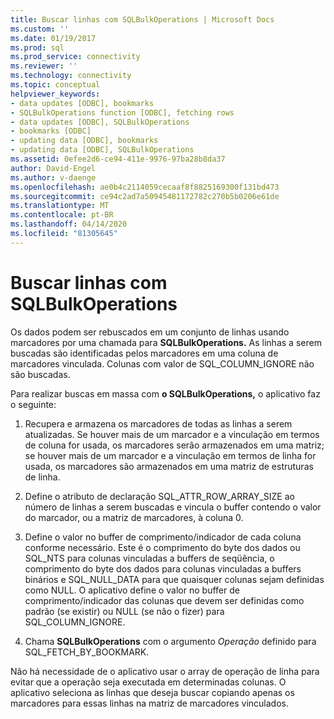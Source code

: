 ```yaml
---
title: Buscar linhas com SQLBulkOperations | Microsoft Docs
ms.custom: ''
ms.date: 01/19/2017
ms.prod: sql
ms.prod_service: connectivity
ms.reviewer: ''
ms.technology: connectivity
ms.topic: conceptual
helpviewer_keywords:
- data updates [ODBC], bookmarks
- SQLBulkOperations function [ODBC], fetching rows
- data updates [ODBC], SQLBulkOperations
- bookmarks [ODBC]
- updating data [ODBC], bookmarks
- updating data [ODBC], SQLBulkOperations
ms.assetid: 0efee2d6-ce94-411e-9976-97ba28b8da37
author: David-Engel
ms.author: v-daenge
ms.openlocfilehash: ae0b4c2114059cecaaf8f8825169300f131bd473
ms.sourcegitcommit: ce94c2ad7a50945481172782c270b5b0206e61de
ms.translationtype: MT
ms.contentlocale: pt-BR
ms.lasthandoff: 04/14/2020
ms.locfileid: "81305645"
---
```

# <a name="fetching-rows-with-sqlbulkoperations"></a>Buscar linhas com SQLBulkOperations
Os dados podem ser rebuscados em um conjunto de linhas usando marcadores por uma chamada para **SQLBulkOperations.** As linhas a serem buscadas são identificadas pelos marcadores em uma coluna de marcadores vinculada. Colunas com valor de SQL_COLUMN_IGNORE não são buscadas.  
  
 Para realizar buscas em massa com **o SQLBulkOperations,** o aplicativo faz o seguinte:  
  
1.  Recupera e armazena os marcadores de todas as linhas a serem atualizadas. Se houver mais de um marcador e a vinculação em termos de coluna for usada, os marcadores serão armazenados em uma matriz; se houver mais de um marcador e a vinculação em termos de linha for usada, os marcadores são armazenados em uma matriz de estruturas de linha.  
  
2.  Define o atributo de declaração SQL_ATTR_ROW_ARRAY_SIZE ao número de linhas a serem buscadas e vincula o buffer contendo o valor do marcador, ou a matriz de marcadores, à coluna 0.  
  
3.  Define o valor no buffer de comprimento/indicador de cada coluna conforme necessário. Este é o comprimento do byte dos dados ou SQL_NTS para colunas vinculadas a buffers de seqüência, o comprimento do byte dos dados para colunas vinculadas a buffers binários e SQL_NULL_DATA para que quaisquer colunas sejam definidas como NULL. O aplicativo define o valor no buffer de comprimento/indicador das colunas que devem ser definidas como padrão (se existir) ou NULL (se não o fizer) para SQL_COLUMN_IGNORE.  
  
4.  Chama **SQLBulkOperations** com o argumento *Operação* definido para SQL_FETCH_BY_BOOKMARK.  
  
 Não há necessidade de o aplicativo usar o array de operação de linha para evitar que a operação seja executada em determinadas colunas. O aplicativo seleciona as linhas que deseja buscar copiando apenas os marcadores para essas linhas na matriz de marcadores vinculados.
